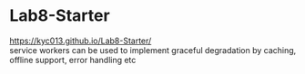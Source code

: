 # Lab8-Starter
https://kyc013.github.io/Lab8-Starter/  
service workers can be used to implement graceful degradation by caching, offline support, error handling etc
